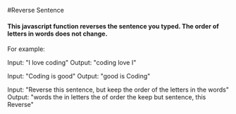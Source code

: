#Reverse Sentence

#### This javascript function reverses the sentence you typed. The order of letters in words does not change.

For example:

Input: "I love coding"
Output: "coding love I"

Input: "Coding is good"
Output: "good is Coding"

Input: "Reverse this sentence, but keep the order of the letters in the words"
Output: "words the in letters the of order the keep but sentence, this Reverse"